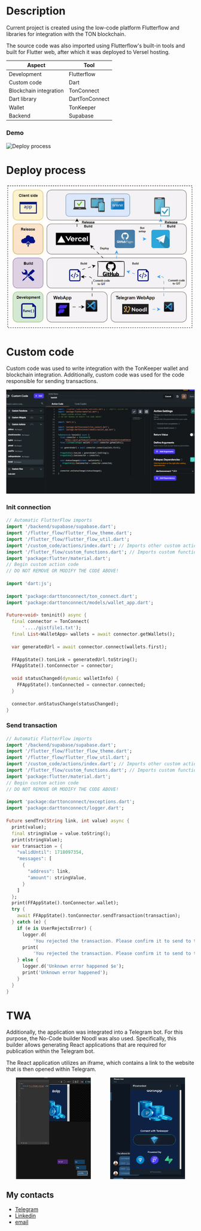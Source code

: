 # Description

Current project is created using the low-code platform Flutterflow and libraries for integration with the TON blockchain.


The source code was also imported using Flutterflow's built-in tools and built for Flutter web, after which it was deployed to Versel hosting.

| Aspect                 | Tool           |
|------------------------|----------------|
| Development            | Flutterflow    |
| Custom code            | Dart           |
| Blockchain integration | TonConnect     |
| Dart library           | DartTonConnect |
| Wallet                 | TonKeeper      |
| Backend                | Supabase       |

### Demo
![Deploy process](images/appconnect.gif)

# Deploy process
![Deploy process](images/dep.gif)

# Custom code
Custom code was used to write integration with the TonKeeper wallet and blockchain integration. Additionally, custom code was used for the code responsible for sending transactions.

![img_1.png](images/img_1.png)
### Init connection
```dart
// Automatic FlutterFlow imports
import '/backend/supabase/supabase.dart';
import '/flutter_flow/flutter_flow_theme.dart';
import '/flutter_flow/flutter_flow_util.dart';
import '/custom_code/actions/index.dart'; // Imports other custom actions
import '/flutter_flow/custom_functions.dart'; // Imports custom functions
import 'package:flutter/material.dart';
// Begin custom action code
// DO NOT REMOVE OR MODIFY THE CODE ABOVE!

import 'dart:js';

import 'package:darttonconnect/ton_connect.dart';
import 'package:darttonconnect/models/wallet_app.dart';

Future<void> toninit() async {
  final connector = TonConnect(
      '..../gistfile1.txt');
  final List<WalletApp> wallets = await connector.getWallets();

  var generatedUrl = await connector.connect(wallets.first);

  FFAppState().tonLink = generatedUrl.toString();
  FFAppState().tonConnector = connector;

  void statusChanged(dynamic walletInfo) {
    FFAppState().tonConnected = connector.connected;
  }

  connector.onStatusChange(statusChanged);
}
```
### Send transaction
```dart
// Automatic FlutterFlow imports
import '/backend/supabase/supabase.dart';
import '/flutter_flow/flutter_flow_theme.dart';
import '/flutter_flow/flutter_flow_util.dart';
import '/custom_code/actions/index.dart'; // Imports other custom actions
import '/flutter_flow/custom_functions.dart'; // Imports custom functions
import 'package:flutter/material.dart';
// Begin custom action code
// DO NOT REMOVE OR MODIFY THE CODE ABOVE!

import 'package:darttonconnect/exceptions.dart';
import 'package:darttonconnect/logger.dart';

Future sendTrx(String link, int value) async {
  print(value);
  final stringValue = value.toString();
  print(stringValue);
  var transaction = {
    "validUntil": 1718097354,
    "messages": [
      {
        "address": link,
        "amount": stringValue,
      }
    ]
  };
  print(FFAppState().tonConnector.wallet);
  try {
    await FFAppState().tonConnector.sendTransaction(transaction);
  } catch (e) {
    if (e is UserRejectsError) {
      logger.d(
          'You rejected the transaction. Please confirm it to send to the blockchain');
      print(
          'You rejected the transaction. Please confirm it to send to the blockchain');
    } else {
      logger.d('Unknown error happened $e');
      print('Unknown error happened');
    }
  }
}
```
# TWA

Additionally, the application was integrated into a Telegram bot. For this purpose, the No-Code builder Noodl was also used. Specifically, this builder allows generating React applications that are required for publication within the Telegram bot.

The React application utilizes an iframe, which contains a link to the website that is then opened within Telegram.

<div style="display: flex; justify-content: space-around;">
    <img src="images/img.png" alt="Описание 1" style="width: 200px; height: 300;">
    <img src="images/img_2.png" alt="Описание 2" style="width: 200px; height: 300;">
</div>

## My contacts
- [Telegram](https://t.me/ikustow)
- [Linkedin](https://www.linkedin.com/in/ikustow/)
- [email](mailto:ikustov.dev@gmail.com)